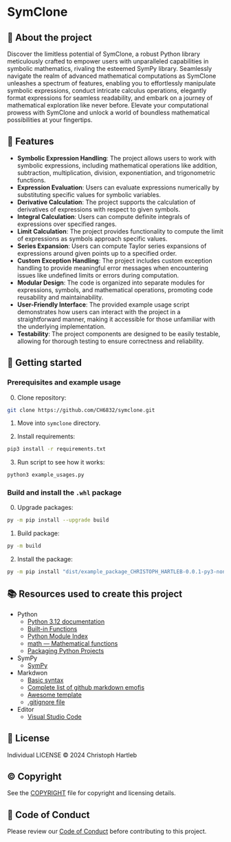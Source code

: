 # SymClone

## :newspaper: About the project

Discover the limitless potential of SymClone, a robust Python library meticulously crafted to empower users with unparalleled capabilities in symbolic mathematics, rivaling the esteemed SymPy library. Seamlessly navigate the realm of advanced mathematical computations as SymClone unleashes a spectrum of features, enabling you to effortlessly manipulate symbolic expressions, conduct intricate calculus operations, elegantly format expressions for seamless readability, and embark on a journey of mathematical exploration like never before. Elevate your computational prowess with SymClone and unlock a world of boundless mathematical possibilities at your fingertips.

## :notebook: Features

- **Symbolic Expression Handling**: The project allows users to work with symbolic expressions, including mathematical operations like addition, subtraction, multiplication, division, exponentiation, and trigonometric functions.
- **Expression Evaluation**: Users can evaluate expressions numerically by substituting specific values for symbolic variables.
- **Derivative Calculation**: The project supports the calculation of derivatives of expressions with respect to given symbols.
- **Integral Calculation**: Users can compute definite integrals of expressions over specified ranges.
- **Limit Calculation**: The project provides functionality to compute the limit of expressions as symbols approach specific values.
- **Series Expansion**: Users can compute Taylor series expansions of expressions around given points up to a specified order.
- **Custom Exception Handling**: The project includes custom exception handling to provide meaningful error messages when encountering issues like undefined limits or errors during computation.
- **Modular Design**: The code is organized into separate modules for expressions, symbols, and mathematical operations, promoting code reusability and maintainability.
- **User-Friendly Interface**: The provided example usage script demonstrates how users can interact with the project in a straightforward manner, making it accessible for those unfamiliar with the underlying implementation.
- **Testability**: The project components are designed to be easily testable, allowing for thorough testing to ensure correctness and reliability.

## :runner: Getting started

### Prerequisites and example usage

0. Clone repository:

```sh
git clone https://github.com/CH6832/symclone.git
```

1. Move into `symclone` directory. 

2. Install requirements:

```sh
pip3 install -r requirements.txt
```

3. Run script to see how it works:

```sh
python3 example_usages.py
```

### Build and install the `.whl` package

0. Upgrade packages:

```sh
py -m pip install --upgrade build 
```

1. Build package:

```sh
py -m build 
```

2. Install the package:

```sh
py -m pip install "dist/example_package_CHRISTOPH_HARTLEB-0.0.1-py3-none-any.whl"
```

## :books: Resources used to create this project

* Python
  * [Python 3.12 documentation](https://docs.python.org/3/)
  * [Built-in Functions](https://docs.python.org/3/library/functions.html)
  * [Python Module Index](https://docs.python.org/3/py-modindex.html)
  * [math — Mathematical functions](https://docs.python.org/3/library/math.html)
  * [Packaging Python Projects](https://packaging.python.org/en/latest/tutorials/packaging-projects/)
* SymPy
  * [SymPy](https://www.sympy.org/en/index.html)
* Markdwon
  * [Basic syntax](https://www.markdownguide.org/basic-syntax/)
  * [Complete list of github markdown emofis](https://dev.to/nikolab/complete-list-of-github-markdown-emoji-markup-5aia)
  * [Awesome template](http://github.com/Human-Activity-Recognition/blob/main/README.md)
  * [.gitignore file](https://git-scm.com/docs/gitignore)
* Editor
  * [Visual Studio Code](https://code.visualstudio.com/)

## :bookmark: License

Individual LICENSE :copyright: 2024 Christoph Hartleb

## :copyright: Copyright

See the [COPYRIGHT](COPYRIGHT) file for copyright and licensing details.

## :straight_ruler: Code of Conduct

Please review our [Code of Conduct](CODE_OF_CONDUCT.md) before contributing to this project.
